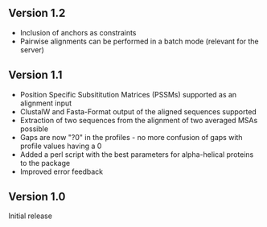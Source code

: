 ## Version 1.2

- Inclusion of anchors as constraints 
- Pairwise alignments can be performed in a batch mode (relevant for the server)

## Version 1.1

- Position Specific Subsititution Matrices (PSSMs) supported as an alignment input
- ClustalW and Fasta-Format output of the aligned sequences supported
- Extraction of two sequences from the alignment of two averaged MSAs possible
- Gaps are now "?0" in the profiles - no more confusion of gaps with profile values having a 0
- Added a perl script with the best parameters for alpha-helical proteins to the package
- Improved error feedback

## Version 1.0

Initial release
